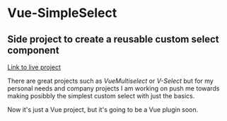 # Vue-SimpleSelect

## Side project to create a reusable custom select component

[Link to live project](https://devzom.github.io/Vue-SimpleSelect/)

There are great projects such as _VueMultiselect_ or _V-Select_
but for my personal needs and company projects I am working on push me towards making posibbly the simplest custom select with just the basics.

Now it's just a Vue project, but it's going to be a Vue plugin soon.
